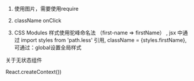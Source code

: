 

1. 使用图片，需要使用require

2. className onClick 

3. CSS Modules 样式使用驼峰命名法 （first-name => firstName） , jsx 中通过 import styles from 'path.less' 引用, className = {styles.firstName}, 可通过：global设置全局样式



关于无状态组件

<!-- React 的设计哲学是 v=f(props)。props 是传入的属性；f 其实就是嵌套的函数，每个函数我们也称之为“组件”；v 是最终生成的 Virtual DOM。理论上。每个嵌套函数是纯函数，因此传给这些函数的参数如果是确定的，那么其结果（Virtual DOM 上的某个子分支）也是确定的。小的纯函数最终组合成 f，因此 f 也是一个纯函数，那么给定 props，整个 Virtual DOM 也是确定的。纯函数彻底抛弃了 Side Effect (外部作用)，因此非常利于测试，纯函数的组合也是如此，整个程序的状态可预测性也强，自然也就更健壮。至于 Side Effect (外部作用)，那么交给提供 Props 的人来处理吧/但是，工程上很难都这么理想。我们之所以要构造组件树（嵌套的函数），就是为了将复杂的 UI 分而治之。例如，一个 Tabs 组件可能要包含 N 个 Buttons 组件，用于点击切换 tab。那么问题来了，事件处理是应该在 Button 组件中处理的吗？如果放在 Button 组件中处理，那么 Button 就不是一个纯函数了，它的显示状态就不仅仅是依赖于传入的 Props (背景色、字体...)，同时依赖于用户按下/抬起鼠标的行为。如果我们想保持 Button 的 “纯”本色，那么显然事件处理不能放在 Button 组件中，要放在“所谓”的外部，可是这样做，又让我们的“分而治之”的目的流产了。所以在工程上，React 没有坚持一定要用纯函数来写组件（事实上纯函数写组件是 React 较后版本才提供的），而是允许我们写派生自 React.Component 的组件，这样不仅可以使用事件来改变内部状态（this.state）, 而且为我们提供组件生命周期的回调方法，让组件可以精确地和外部互动。因此我们很难说 React 是推崇无状态函数，只能说，React 推崇有意识地使用有状态组件。就像我们声明变量，如非必要就都加上 const 前缀，让 immutable 成为缺省。HoC 也是基于这个思想，将 Side Effect (外部作用)隔离出来，显示且单独地设计。 -->

React.createContext())